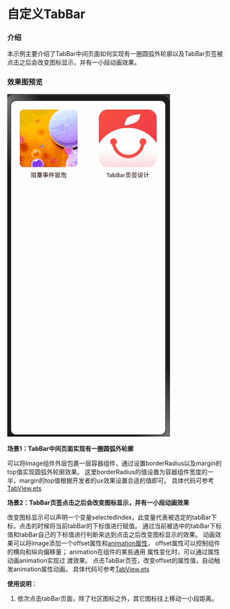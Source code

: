# 自定义TabBar

### 介绍

本示例主要介绍了TabBar中间页面如何实现有一圈圆弧外轮廓以及TabBar页签被点击之后会改变图标显示，并有一小段动画效果。

### 效果图预览

![](../../screenshots/device/CustomTabBar.gif)

**场景1：TabBar中间页面实现有一圈圆弧外轮廓**

可以将Image组件外层包裹一层容器组件，通过设置borderRadius以及margin的top值实现圆弧外轮廓效果。
这里borderRadius的值设置为容器组件宽度的一半，margin的top值根据开发者的ux效果设置合适的值即可。
具体代码可参考[TabView.ets](./src/main/ets/view/TabView.ets)

**场景2：TabBar页签点击之后会改变图标显示，并有一小段动画效果**

改变图标显示可以声明一个变量selectedIndex，此变量代表被选定的tabBar下标，点击的时候将当前tabBar的下标值进行赋值。
通过当前被选中的tabBar下标值和tabBar自己的下标值进行判断来达到点击之后改变图标显示的效果。
动画效果可以将Image添加一个offset属性和[animation属性](https://docs.openharmony.cn/pages/v4.0/zh-cn/application-dev/reference/arkui-ts/ts-animatorproperty.md/)，
offset属性可以控制组件的横向和纵向偏移量； animation在组件的某些通用 属性变化时，可以通过属性动画animation实现过
渡效果。 点击TabBar页签，改变offset的属性值，自动触发animation属性动画。
具体代码可参考[TabView.ets](./src/main/ets/view/TabView.ets)

**使用说明**：

1. 依次点击tabBar页面，除了社区图标之外，其它图标往上移动一小段距离。
